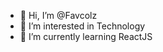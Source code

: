 - 👋 Hi, I’m @Favcolz
- 👀 I’m interested in Technology
- 🌱 I’m currently learning ReactJS

<!---
Favcolz/Favcolz is a ✨ special ✨ repository because its `README.md` (this file) appears on your GitHub profile.
You can click the Preview link to take a look at your changes.
--->
